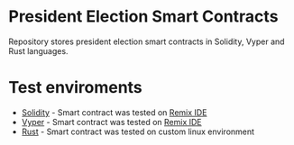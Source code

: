 # President Election Smart Contracts
Repository stores president election smart contracts in Solidity, Vyper and Rust languages.


# Test enviroments

* [Solidity](https://docs.soliditylang.org/en/v0.8.14/) - Smart contract was tested on [Remix IDE](https://remix.ethereum.org/) 
* [Vyper](https://vyper.readthedocs.io/en/stable/) - Smart contract was tested on [Remix IDE](https://remix.ethereum.org/) 
* [Rust](https://docs.rs/anchor-lang/latest/anchor_lang/) - Smart contract was tested on custom linux environment
